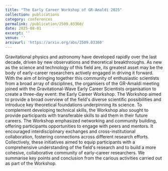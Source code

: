 ```yaml
---
title: "The Early Career Workshop of GR-Amaldi 2025"
collection: publications
category: conferences
permalink: /publication/2509.03360/
date: 2025-08-01
excerpt: ''
venue: ''
arxivurl: 'https://arxiv.org/abs/2509.03360'
---
```

<p>Gravitational physics and astronomy have developed rapidly over the last decade, driven by new observations and theoretical breakthroughs. As new as the science and technology of this field are, its greatest asset may be the body of early-career researchers actively engaged in driving it forward. With the aim of bringing together this community of enthusiastic scientists from a broad array of disciplines, the organisers of the GR-Amaldi meeting joined with the Gravitational-Wave Early Career Scientists organisation to create a three-day event: the Early Career Workshop. The Workshop aimed to provide a broad overview of the field's diverse scientific possibilities and introduce key theoretical foundations underpinning its science. To complement developing technical skills, the Workshop also sought to provide participants with transferable skills to aid them in their future careers. The Workshop emphasized networking and community building, offering participants opportunities to engage with peers and mentors. It encouraged interdisciplinary exchanges and cross-institutional collaboration, fostering connections across different research efforts. Collectively, these initiatives aimed to equip participants with a comprehensive understanding of the field's research and to build a more cohesive, collaborative community of early-career researchers. We summarise key points and conclusion from the carious activities carried out as part of the Workshop.</p>
